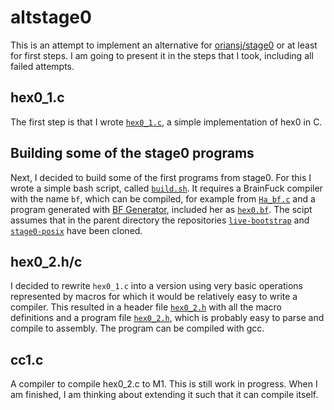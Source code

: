 # altstage0

This is an attempt to implement an alternative for [oriansj/stage0](https://github.com/oriansj/stage0)
or at least for first steps. I am going to present it in the steps that I took, including all failed
attempts.

## hex0_1.c

The first step is that I wrote [`hex0_1.c`](hex0_1.c), a simple implementation of hex0 in C.

## Building some of the stage0 programs

Next, I decided to build some of the first programs from stage0. For this I wrote a simple
bash script, called [`build.sh`](build.sh). It requires a BrainFuck compiler with the name
`bf`, which can be compiled, for example from [`Ha_bf.c`](https://www.iwriteiam.nl/Ha_bf_c.txt)
and a program generated with [BF Generator](https://www.iwriteiam.nl/BFgen.html), included
her as [`hex0.bf`](hex0.bf). The scipt assumes that in the parent directory the repositories 
[`live-bootstrap`](https://github.com/fosslinux/live-bootstrap) and
[`stage0-posix`](https://github.com/oriansj/stage0-posix) have been cloned.

## hex0_2.h/c

I decided to rewrite `hex0_1.c` into a version using very basic operations represented by
macros for which it would be relatively easy to write a compiler. This resulted in a header
file [`hex0_2.h`](hex0_2.h) with all the macro definitions and a program file [`hex0_2.h`](hex0_2.h),
which is probably easy to parse and compile to assembly. The program can be compiled with gcc.

## cc1.c

A compiler to compile hex0_2.c to M1. This is still work in progress.
When I am finished, I am thinking about extending it such that it can compile itself.
